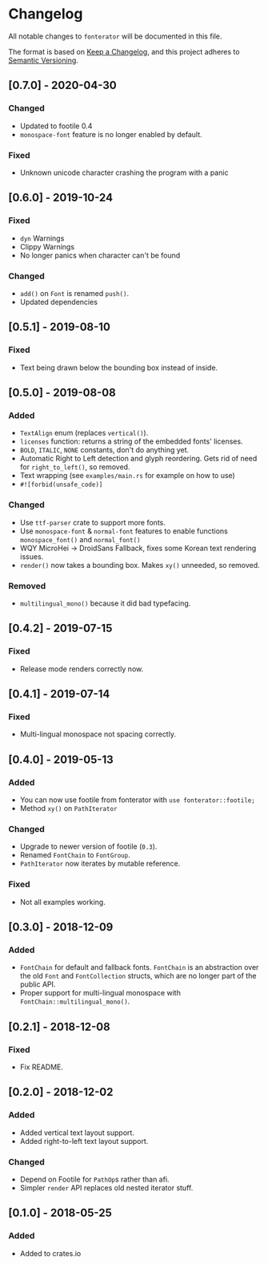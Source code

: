 # Changelog
All notable changes to `fonterator` will be documented in this file.

The format is based on [Keep a Changelog](https://keepachangelog.com/en/1.0.0/),
and this project adheres to [Semantic Versioning](https://jeronlau.tk/semver/).

## [0.7.0] - 2020-04-30
### Changed
- Updated to footile 0.4
- `monospace-font` feature is no longer enabled by default.

### Fixed
- Unknown unicode character crashing the program with a panic

## [0.6.0] - 2019-10-24
### Fixed
- `dyn` Warnings
- Clippy Warnings
- No longer panics when character can't be found

### Changed
- `add()` on `Font` is renamed `push()`.
- Updated dependencies

## [0.5.1] - 2019-08-10
### Fixed
- Text being drawn below the bounding box instead of inside.

## [0.5.0] - 2019-08-08
### Added
- `TextAlign` enum (replaces `vertical()`).
- `licenses` function: returns a string of the embedded fonts' licenses.
- `BOLD`, `ITALIC`, `NONE` constants, don't do anything yet.
- Automatic Right to Left detection and glyph reordering.  Gets rid of need for `right_to_left()`, so removed.
- Text wrapping (see `examples/main.rs` for example on how to use)
- `#![forbid(unsafe_code)]`

### Changed
- Use `ttf-parser` crate to support more fonts.
- Use `monospace-font` & `normal-font` features to enable functions `monospace_font()` and `normal_font()`
- WQY MicroHei -> DroidSans Fallback, fixes some Korean text rendering issues.
- `render()` now takes a bounding box.  Makes `xy()` unneeded, so removed.

### Removed
- `multilingual_mono()` because it did bad typefacing.

## [0.4.2] - 2019-07-15
### Fixed
- Release mode renders correctly now.

## [0.4.1] - 2019-07-14
### Fixed
- Multi-lingual monospace not spacing correctly.

## [0.4.0] - 2019-05-13
### Added
- You can now use footile from fonterator with `use fonterator::footile;`
- Method `xy()` on `PathIterator`

### Changed
- Upgrade to newer version of footile (`0.3`).
- Renamed `FontChain` to `FontGroup`.
- `PathIterator` now iterates by mutable reference.

### Fixed
- Not all examples working.

## [0.3.0] - 2018-12-09
### Added
- `FontChain` for default and fallback fonts.  `FontChain` is an abstraction over the old `Font` and `FontCollection` structs, which are no longer part of the public API.
- Proper support for multi-lingual monospace with `FontChain::multilingual_mono()`.

## [0.2.1] - 2018-12-08
### Fixed
- Fix README.

## [0.2.0] - 2018-12-02
### Added
- Added vertical text layout support.
- Added right-to-left text layout support.

### Changed
- Depend on Footile for `PathOp`s rather than afi.
- Simpler `render` API replaces old nested iterator stuff.

## [0.1.0] - 2018-05-25
### Added
- Added to crates.io
